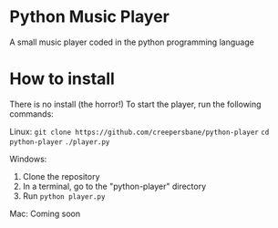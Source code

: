 # Python Music Player
A small music player coded in the python programming language

# How to install
There is no install (the horror!)
To start the player, run the following commands:

Linux:
`git clone https://github.com/creepersbane/python-player`
`cd python-player`
`./player.py`

Windows:
1. Clone the repository
2. In a terminal, go to the "python-player" directory
3. Run `python player.py`

Mac: Coming soon
